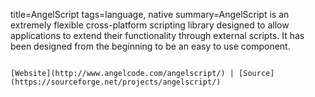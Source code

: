 title=AngelScript
tags=language, native
summary=AngelScript is an extremely flexible cross-platform scripting library designed to allow applications to extend their functionality through external scripts. It has been designed from the beginning to be an easy to use component.
~~~~~~

[Website](http://www.angelcode.com/angelscript/) | [Source](https://sourceforge.net/projects/angelscript/)
